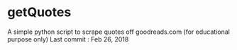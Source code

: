 # getQuotes
A simple python script to scrape quotes off goodreads.com (for educational purpose only)
Last commit :  Feb 26, 2018